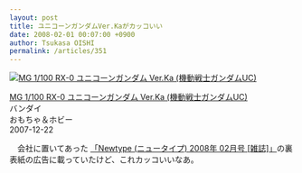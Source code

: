 ```yaml
---
layout: post
title: ユニコーンガンダムVer.Kaがカッコいい
date: 2008-02-01 00:07:00 +0900
author: Tsukasa OISHI
permalink: /articles/351
---
```



 [![MG 1/100 RX-0 ユニコーンガンダム Ver.Ka (機動戦士ガンダムUC)](https://images-na.ssl-images-amazon.com/images/I/41kFC8s6lzL._SL160_.jpg "MG 1/100 RX-0 ユニコーンガンダム Ver.Ka (機動戦士ガンダムUC)")](http://www.amazon.co.jp/100-RX-0-%E3%83%A6%E3%83%8B%E3%82%B3%E3%83%BC%E3%83%B3%E3%82%AC%E3%83%B3%E3%83%80%E3%83%A0-Ver-Ka-%E6%A9%9F%E5%8B%95%E6%88%A6%E5%A3%AB%E3%82%AC%E3%83%B3%E3%83%80%E3%83%A0UC/dp/B000WOYF8C%3FSubscriptionId%3DAKIAIKJECTBTL3JTYTKA%26tag%3Dkaeruspoon-22%26linkCode%3Dxm2%26camp%3D2025%26creative%3D165953%26creativeASIN%3DB000WOYF8C)  

 [MG 1/100 RX-0 ユニコーンガンダム Ver.Ka (機動戦士ガンダムUC)](http://www.amazon.co.jp/100-RX-0-%E3%83%A6%E3%83%8B%E3%82%B3%E3%83%BC%E3%83%B3%E3%82%AC%E3%83%B3%E3%83%80%E3%83%A0-Ver-Ka-%E6%A9%9F%E5%8B%95%E6%88%A6%E5%A3%AB%E3%82%AC%E3%83%B3%E3%83%80%E3%83%A0UC/dp/B000WOYF8C%3FSubscriptionId%3DAKIAIKJECTBTL3JTYTKA%26tag%3Dkaeruspoon-22%26linkCode%3Dxm2%26camp%3D2025%26creative%3D165953%26creativeASIN%3DB000WOYF8C)  
バンダイ  
おもちゃ＆ホビー  
2007-12-22  

　会社に置いてあった [「Newtype (ニュータイプ) 2008年 02月号 [雑誌]」](http://www.amazon.co.jp/Newtype-%E3%83%8B%E3%83%A5%E3%83%BC%E3%82%BF%E3%82%A4%E3%83%97-2008%E5%B9%B4-02%E6%9C%88%E5%8F%B7-%E9%9B%91%E8%AA%8C/dp/B0011KQAYI%3FSubscriptionId%3DAKIAIKJECTBTL3JTYTKA%26tag%3Dkaeruspoon-22%26linkCode%3Dxm2%26camp%3D2025%26creative%3D165953%26creativeASIN%3DB0011KQAYI)の裏表紙の広告に載っていたけど、これカッコいいなあ。  
